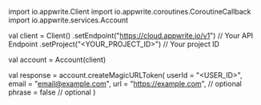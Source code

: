import io.appwrite.Client
import io.appwrite.coroutines.CoroutineCallback
import io.appwrite.services.Account

val client = Client()
    .setEndpoint("https://cloud.appwrite.io/v1") // Your API Endpoint
    .setProject("&lt;YOUR_PROJECT_ID&gt;") // Your project ID

val account = Account(client)

val response = account.createMagicURLToken(
    userId = "<USER_ID>",
    email = "email@example.com",
    url = "https://example.com", // optional
    phrase = false // optional
)
